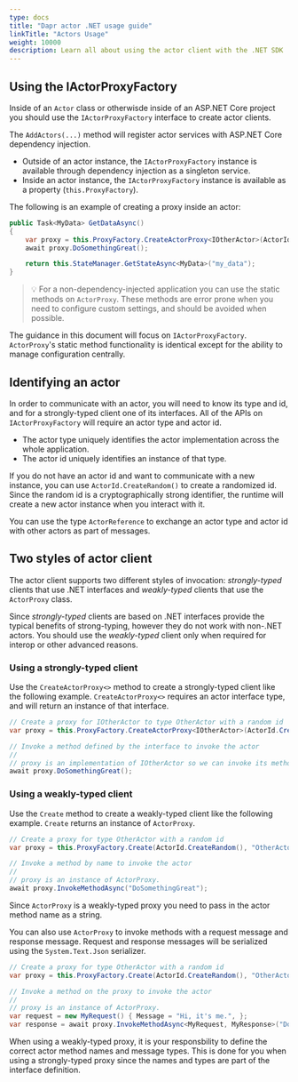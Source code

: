 ```yaml
---
type: docs
title: "Dapr actor .NET usage guide"
linkTitle: "Actors Usage"
weight: 10000
description: Learn all about using the actor client with the .NET SDK
---
```


## Using the IActorProxyFactory

Inside of an `Actor` class or otherwisde inside of an ASP.NET Core project you should use the `IActorProxyFactory` interface to create actor clients.

The `AddActors(...)` method will register actor services with ASP.NET Core dependency injection. 

- Outside of an actor instance, the `IActorProxyFactory` instance is available through dependency injection as a singleton service.
- Inside an actor instance, the `IActorProxyFactory` instance is available as a property (`this.ProxyFactory`).

The following is an example of creating a proxy inside an actor:

```csharp
public Task<MyData> GetDataAsync()
{
    var proxy = this.ProxyFactory.CreateActorProxy<IOtherActor>(ActorId.CreateRandom(), "OtherActor");
    await proxy.DoSomethingGreat();

    return this.StateManager.GetStateAsync<MyData>("my_data");
}
```

> 💡 For a non-dependency-injected application you can use the static methods on `ActorProxy`. These methods are error prone when you need to configure custom settings, and should be avoided when possible.

The guidance in this document will focus on `IActorProxyFactory`. `ActorProxy`'s static method functionality is identical except for the ability to manage configuration centrally.

## Identifying an actor

In order to communicate with an actor, you will need to know its type and id, and for a strongly-typed client one of its interfaces. All of the APIs on `IActorProxyFactory` will require an actor type and actor id.

- The actor type uniquely identifies the actor implementation across the whole application. 
- The actor id uniquely identifies an instance of that type.

If you do not have an actor id and want to communicate with a new instance, you can use `ActorId.CreateRandom()` to create a randomized id. Since the random id is a cryptographically strong identifier, the runtime will create a new actor instance when you interact with it.

You can use the type `ActorReference` to exchange an actor type and actor id with other actors as part of messages. 

## Two styles of actor client

The actor client supports two different styles of invocation: *strongly-typed* clients that use .NET interfaces and *weakly-typed* clients that use the `ActorProxy` class.

Since *strongly-typed* clients are based on .NET interfaces provide the typical benefits of strong-typing, however they do not work with non-.NET actors. You should use the *weakly-typed* client only when required for interop or other advanced reasons.

### Using a strongly-typed client

Use the `CreateActorProxy<>` method to create a strongly-typed client like the following example. `CreateActorProxy<>` requires an actor interface type, and will return an instance of that interface.

```csharp
// Create a proxy for IOtherActor to type OtherActor with a random id
var proxy = this.ProxyFactory.CreateActorProxy<IOtherActor>(ActorId.CreateRandom(), "OtherActor");

// Invoke a method defined by the interface to invoke the actor
//
// proxy is an implementation of IOtherActor so we can invoke its methods directly
await proxy.DoSomethingGreat();
```

### Using a weakly-typed client

Use the `Create` method to create a weakly-typed client like the following example. `Create` returns an instance of `ActorProxy`.

```csharp
// Create a proxy for type OtherActor with a random id
var proxy = this.ProxyFactory.Create(ActorId.CreateRandom(), "OtherActor");

// Invoke a method by name to invoke the actor
//
// proxy is an instance of ActorProxy.
await proxy.InvokeMethodAsync("DoSomethingGreat");
```

Since `ActorProxy` is a weakly-typed proxy you need to pass in the actor method name as a string.

You can also use `ActorProxy` to invoke methods with a request message and response message. Request and response messages will be serialized using the `System.Text.Json` serializer.

```csharp
// Create a proxy for type OtherActor with a random id
var proxy = this.ProxyFactory.Create(ActorId.CreateRandom(), "OtherActor");

// Invoke a method on the proxy to invoke the actor
//
// proxy is an instance of ActorProxy.
var request = new MyRequest() { Message = "Hi, it's me.", };
var response = await proxy.InvokeMethodAsync<MyRequest, MyResponse>("DoSomethingGreat", request);
```

When using a weakly-typed proxy, it is your responsbility to define the correct actor method names and message types. This is done for you when using a strongly-typed proxy since the names and types are part of the interface definition.
